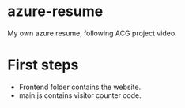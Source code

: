 # azure-resume
My own azure resume, following ACG project video.

# First steps

- Frontend folder contains the website.
- main.js contains visitor counter code.